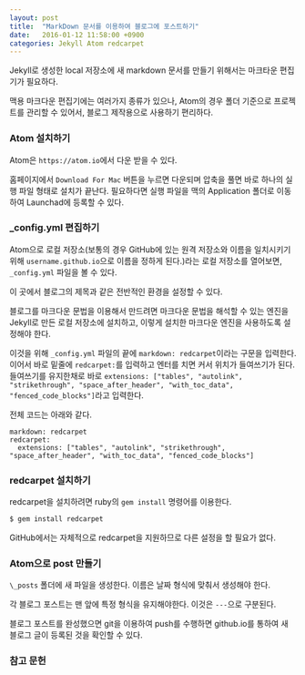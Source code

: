 ```yaml
---
layout: post
title:  "MarkDown 문서를 이용하여 블로그에 포스트하기"
date:   2016-01-12 11:58:00 +0900
categories: Jekyll Atom redcarpet
---
```


Jekyll로 생성한 local 저장소에 새 markdown 문서를 만들기 위해서는 마크타운 편집기가 필요하다.

맥용 마크다운 편집기에는 여러가지 종류가 있으나, Atom의 경우 폴더 기준으로 프로젝트를 관리할 수 있어서, 블로그 제작용으로 사용하기 편리하다.

### Atom 설치하기

Atom은 `https://atom.io`에서 다운 받을 수 있다.

홈페이지에서 `Download For Mac` 버튼을 누르면 다운되며 압축을 풀면 바로 하나의 실행 파일 형태로 설치가 끝난다. 필요하다면 실행 파일을 맥의 Application 폴더로 이동하여 Launchad에 등록할 수 있다.


### \_config.yml 편집하기

Atom으로 로컬 저장소(보통의 경우 GitHub에 있는 원격 저장소와 이름을 일치시키기 위해 `username.github.io`으로 이름을 정하게 된다.)라는 로컬 저장소를 열어보면, `_config.yml` 파일을 볼 수 있다.

이 곳에서 블로그의 제목과 같은 전반적인 환경을 설정할 수 있다.

블로그를 마크다운 문법을 이용해서 만드려면 마크다운 문법을 해석할 수 있는 엔진을 Jekyll로 만든 로컬 저장소에 설치하고, 이렇게 설치한 마크다운 엔진을 사용하도록 설정해야 한다.

이것을 위해 `_config.yml` 파일의 끝에 `markdown: redcarpet`이라는 구문을 입력한다. 이어서 바로 밑줄에 `redcarpet:`를 입력하고 엔터를 치면 커서 위치가 들여쓰기가 된다. 들여쓰기를 유지한채로 바로 `extensions: ["tables", "autolink", "strikethrough", "space_after_header", "with_toc_data", "fenced_code_blocks"]`라고 입력한다.

전체 코드는 아래와 같다.

```text
markdown: redcarpet
redcarpet:
  extensions: ["tables", "autolink", "strikethrough", "space_after_header", "with_toc_data", "fenced_code_blocks"]
```


### redcarpet 설치하기

redcarpet을 설치하려면 ruby의 `gem install` 명령어를 이용한다.

```sh
$ gem install redcarpet
```

GitHub에서는 자체적으로 redcarpet을 지원하므로 다른 설정을 할 필요가 없다.


### Atom으로 post 만들기

`\_posts` 폴더에 새 파일을 생성한다. 이름은 날짜 형식에 맞춰서 생성해야 한다.

각 블로그 포스트는 맨 앞에 특정 형식을 유지해야한다. 이것은 `---`으로 구분된다.

블로그 포스트를 완성했으면 git을 이용하여 push를 수행하면 github.io를 통하여 새 블로그 글이 등록된 것을 확인할 수 있다.

### 참고 문헌


[ATOM]: https://atom.io
